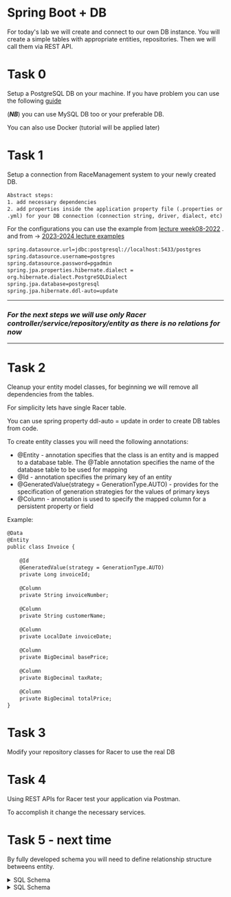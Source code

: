 # Spring Boot + DB
For today's lab we will create and connect to our own DB instance. You will create a simple tables with appropriate entities, repositories. Then we will call them via REST API.

# Task 0
Setup a PostgreSQL DB on your machine. If you have problem you can use the following [guide](https://github.com/dreamix-fmi-course-2024/web-development-with-java-lab/blob/main/lab08/postgresql.md)

(***NB***) you can use MySQL DB too or your preferable DB.

You can also use Docker (tutorial will be applied later)

# Task 1
Setup a connection from RaceManagement system to your newly created DB.

```
Abstract steps:
1. add necessary dependencies
2. add properties inside the application property file (.properties or .yml) for your DB connection (connection string, driver, dialect, etc)
```
For the configurations you can use the example from [lecture week08-2022](https://github.com/GeorgiMinkov/web-development-with-Java/tree/main/week08/demo/FMI_DB_JPA) .
and from -> [2023-2024 lecture examples](https://github.com/dndanoff/java-db-connectivity)
```
spring.datasource.url=jdbc:postgresql://localhost:5433/postgres
spring.datasource.username=postgres
spring.datasource.password=pgadmin
spring.jpa.properties.hibernate.dialect = org.hibernate.dialect.PostgreSQLDialect
spring.jpa.database=postgresql
spring.jpa.hibernate.ddl-auto=update
```

---
### *For the next steps we will use only Racer controller/service/repository/entity  as there is no relations for now*
---

# Task 2
Cleanup your entity model classes, for beginning we will remove all dependencies from the tables.

For simplicity lets have single Racer table.

You can use spring property ddl-auto = update in order to create DB tables from code.

To create entity classes you will need the following annotations:

 - @Entity - annotation specifies that the class is an entity and is mapped to a database table. The @Table annotation specifies the name of the database table to be used for mapping
 - @Id - annotation specifies the primary key of an entity
 - @GeneratedValue(strategy = GenerationType.AUTO) - provides for the specification of generation strategies for the values of primary keys
 - @Column - annotation is used to specify the mapped column for a persistent property or field

Example:
```
@Data
@Entity
public class Invoice {

    @Id
    @GeneratedValue(strategy = GenerationType.AUTO)
    private Long invoiceId;

    @Column
    private String invoiceNumber;

    @Column
    private String customerName;

    @Column
    private LocalDate invoiceDate;

    @Column
    private BigDecimal basePrice;

    @Column
    private BigDecimal taxRate;

    @Column
    private BigDecimal totalPrice;
}

```


# Task 3
Modify your repository classes for Racer to use the real DB

# Task 4
Using REST APIs for Racer test your application via Postman.

To accomplish it change the necessary services.

# Task 5 - next time
By fully developed schema you will need to define relationship structure betweens entity.

<details>
<summary>SQL Schema</summary>
CREATE TABLE track (
    id SERIAL PRIMARY KEY,
    name VARCHAR(255),
    length INTEGER
);

CREATE TABLE team (
    name VARCHAR(255) PRIMARY KEY,
    team_logo_url VARCHAR(255) -- URL to the team's logo
);

CREATE TABLE racer (
    id SERIAL PRIMARY KEY,
    first_name VARCHAR(255),
    last_name VARCHAR(255),
    age INTEGER,
    team_name VARCHAR(255) REFERENCES team(name) ON DELETE SET NULL
);

CREATE TABLE event (
    id SERIAL PRIMARY KEY,
    name VARCHAR(255),
    track_id INTEGER REFERENCES track(id) ON DELETE SET NULL,
    date_of_event TIMESTAMP
);

CREATE TABLE event_team (
    event_id INTEGER REFERENCES event(id) ON DELETE CASCADE,
    team_name VARCHAR(255) REFERENCES team(name) ON DELETE CASCADE,
    PRIMARY KEY (event_id, team_name)
);
</details>


<details>
<summary>SQL Schema</summary>
![image](db-diagram.png)
</details>

